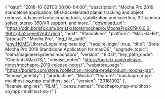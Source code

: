 {
  "date": "2018-10-02T00:00:00-04:00",
  "description": "Mocha Pro 2019 standalone application: GPU-accelerated planar tracking and object removal, advanced rotoscoping tools, stabilization and insertion, 3D camera solver, stereo 360/VR support, and more.",
  "download_url": "https://cdn.borisfx.com/borisfx/store/mochapro/MochaPro2019-6.0.0-1882.g0a2ceee02e42.dmg",
  "host": "Standalone",
  "platform": "Mac 64-Bit",
  "product": "Mocha Pro",
  "log_file_path": "<env:HOME>/Library/Logs/imagineer.log",
  "require_login": true,
  "title": "Boris Mocha Pro 2019 Standalone Application for macOS",
  "upgrade_topic": "com.imagineersystems.mochapro",
  "version": "6.0.0",
  "key_path_code": "Contents/MacOS/",
  "release_notes": "https://borisfx.com/release-notes/mochapro-2019-release-notes/",
  "webstore_page": "https://borisfx.com/store/?collection=mocha-pro&product=mocha-pro",
  "license_identity": {
    "productline": "Mocha",
    "feature": "mochapro,mpp-multihost-so,mpp-multihost-so-r",
    "version": "20181002"
  },
  "license_engines": "RLM",
  "license_names": "mochapro,mpp-multihost-so,mpp-multihost-so-r"
}
